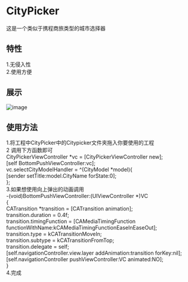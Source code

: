 # CityPicker
这是一个类似于携程商旅类型的城市选择器<br>

特性
------
1.无侵入性<br>
2.使用方便<br>

展示
------
![image](https://github.com/cs453146042/CityPicker/blob/master/CityPickerVideo1.gif)  

使用方法
------
1.将工程中CityPicker中的Citypicker文件夹拖入你要使用的工程<br>
2 调用下方函数即可 <br>
CityPickerViewController *vc = [CityPickerViewController new];<br>
    [self BottomPushViewController:vc];<br>
    vc.selectCityModelHandler = ^(CityModel *model){<br>
        [sender setTitle:model.CityName forState:0];<br>
    };<br>
3.如果想使用向上弹出的动画调用<br>
-(void)BottomPushViewController:(UIViewController *)VC<br>
{<br>
    CATransition *transition = [CATransition animation];<br>
    transition.duration = 0.4f;<br>
    transition.timingFunction = [CAMediaTimingFunction functionWithName:kCAMediaTimingFunctionEaseInEaseOut];<br>
    transition.type = kCATransitionMoveIn;<br>
    transition.subtype = kCATransitionFromTop;<br>
    transition.delegate = self;<br>
    [self.navigationController.view.layer addAnimation:transition forKey:nil];<br>
    [self.navigationController pushViewController:VC animated:NO];<br>
}<br>
4.完成<br>

